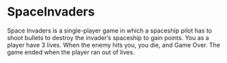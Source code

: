 # SpaceInvaders
Space Invaders is a single-player game in which a spaceship pilot has to shoot bullets to destroy the invader’s spaceship to gain points. You as a player have 3 lives. When the enemy hits you, you die, and Game Over. The game ended when the player ran out of lives.
